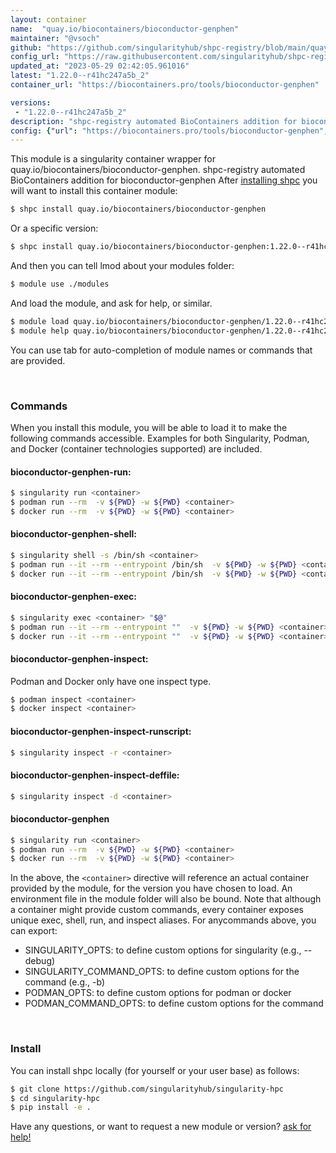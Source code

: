 ```yaml
---
layout: container
name:  "quay.io/biocontainers/bioconductor-genphen"
maintainer: "@vsoch"
github: "https://github.com/singularityhub/shpc-registry/blob/main/quay.io/biocontainers/bioconductor-genphen/container.yaml"
config_url: "https://raw.githubusercontent.com/singularityhub/shpc-registry/main/quay.io/biocontainers/bioconductor-genphen/container.yaml"
updated_at: "2023-05-29 02:42:05.961016"
latest: "1.22.0--r41hc247a5b_2"
container_url: "https://biocontainers.pro/tools/bioconductor-genphen"

versions:
 - "1.22.0--r41hc247a5b_2"
description: "shpc-registry automated BioContainers addition for bioconductor-genphen"
config: {"url": "https://biocontainers.pro/tools/bioconductor-genphen", "maintainer": "@vsoch", "description": "shpc-registry automated BioContainers addition for bioconductor-genphen", "latest": {"1.22.0--r41hc247a5b_2": "sha256:53a4c5dd6cf842480aa6de14bdbb9bf1e3100b463689658df97ec618d38b1b0a"}, "tags": {"1.22.0--r41hc247a5b_2": "sha256:53a4c5dd6cf842480aa6de14bdbb9bf1e3100b463689658df97ec618d38b1b0a"}, "docker": "quay.io/biocontainers/bioconductor-genphen"}
---
```


This module is a singularity container wrapper for quay.io/biocontainers/bioconductor-genphen.
shpc-registry automated BioContainers addition for bioconductor-genphen
After [installing shpc](#install) you will want to install this container module:


```bash
$ shpc install quay.io/biocontainers/bioconductor-genphen
```

Or a specific version:

```bash
$ shpc install quay.io/biocontainers/bioconductor-genphen:1.22.0--r41hc247a5b_2
```

And then you can tell lmod about your modules folder:

```bash
$ module use ./modules
```

And load the module, and ask for help, or similar.

```bash
$ module load quay.io/biocontainers/bioconductor-genphen/1.22.0--r41hc247a5b_2
$ module help quay.io/biocontainers/bioconductor-genphen/1.22.0--r41hc247a5b_2
```

You can use tab for auto-completion of module names or commands that are provided.

<br>

### Commands

When you install this module, you will be able to load it to make the following commands accessible.
Examples for both Singularity, Podman, and Docker (container technologies supported) are included.

#### bioconductor-genphen-run:

```bash
$ singularity run <container>
$ podman run --rm  -v ${PWD} -w ${PWD} <container>
$ docker run --rm  -v ${PWD} -w ${PWD} <container>
```

#### bioconductor-genphen-shell:

```bash
$ singularity shell -s /bin/sh <container>
$ podman run --it --rm --entrypoint /bin/sh  -v ${PWD} -w ${PWD} <container>
$ docker run --it --rm --entrypoint /bin/sh  -v ${PWD} -w ${PWD} <container>
```

#### bioconductor-genphen-exec:

```bash
$ singularity exec <container> "$@"
$ podman run --it --rm --entrypoint ""  -v ${PWD} -w ${PWD} <container> "$@"
$ docker run --it --rm --entrypoint ""  -v ${PWD} -w ${PWD} <container> "$@"
```

#### bioconductor-genphen-inspect:

Podman and Docker only have one inspect type.

```bash
$ podman inspect <container>
$ docker inspect <container>
```

#### bioconductor-genphen-inspect-runscript:

```bash
$ singularity inspect -r <container>
```

#### bioconductor-genphen-inspect-deffile:

```bash
$ singularity inspect -d <container>
```



#### bioconductor-genphen

```bash
$ singularity run <container>
$ podman run --rm  -v ${PWD} -w ${PWD} <container>
$ docker run --rm  -v ${PWD} -w ${PWD} <container>
```


In the above, the `<container>` directive will reference an actual container provided
by the module, for the version you have chosen to load. An environment file in the
module folder will also be bound. Note that although a container
might provide custom commands, every container exposes unique exec, shell, run, and
inspect aliases. For anycommands above, you can export:

 - SINGULARITY_OPTS: to define custom options for singularity (e.g., --debug)
 - SINGULARITY_COMMAND_OPTS: to define custom options for the command (e.g., -b)
 - PODMAN_OPTS: to define custom options for podman or docker
 - PODMAN_COMMAND_OPTS: to define custom options for the command

<br>

### Install

You can install shpc locally (for yourself or your user base) as follows:

```bash
$ git clone https://github.com/singularityhub/singularity-hpc
$ cd singularity-hpc
$ pip install -e .
```

Have any questions, or want to request a new module or version? [ask for help!](https://github.com/singularityhub/singularity-hpc/issues)